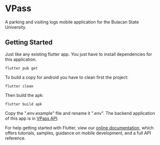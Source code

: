 # VPass

A parking and visiting logs mobile application for the Bulacan State University.

## Getting Started

Just like any existing flutter app. You just have to install dependencies for this application.

```
flutter pub get
```

To build a copy for android you have to clean first the project:

```
flutter clean
```

Then build the apk:

```
flutter build apk
```

Copy the ".env.example" file and rename it ".env". The backend application of this app is in [VPass API](https://github.com/cruzaljon1990/vpass-web).

For help getting started with Flutter, view our
[online documentation](https://flutter.dev/docs), which offers tutorials,
samples, guidance on mobile development, and a full API reference.
